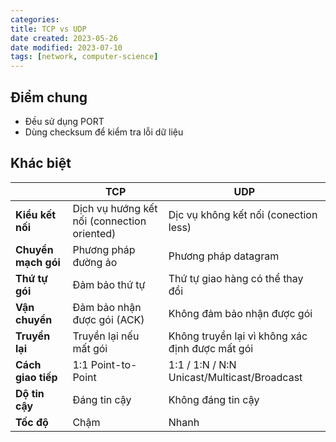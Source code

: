 ```yaml
---
categories: 
title: TCP vs UDP
date created: 2023-05-26
date modified: 2023-07-10
tags: [network, computer-science]
---
```


## Điểm chung

- Đều sử dụng PORT
- Dùng checksum để kiểm tra lỗi dữ liệu

## Khác biệt

|                     | **TCP**                                     | **UDP**                                     |
| ------------------- | ------------------------------------------- | ------------------------------------------- |
| **Kiểu kết nối**    | Dịch vụ hướng kết nối (connection oriented) | Dịc vụ không kết nối (conection less)       |
| **Chuyển mạch gói** | Phương pháp đường ảo                        | Phương pháp datagram                        |
| **Thứ tự gói**      | Đảm bảo thứ tự                              | Thứ tự giao hàng có thể thay đổi            |
| **Vận chuyển**      | Đảm bảo nhận được gói (ACK)                 | Không đảm bảo nhận được gói                 |
| **Truyền lại**      | Truyền lại nếu mất gói                      | Không truyền lại vì không xác định được mất gói|
| **Cách giao tiếp**  | 1:1 Point-to-Point                          | 1:1 / 1:N / N:N Unicast/Multicast/Broadcast |
| **Dộ tin cậy**      | Đáng tin cậy                                | Không đáng tin cậy                          |
| **Tốc độ**          | Chậm                                        | Nhanh                                       |
